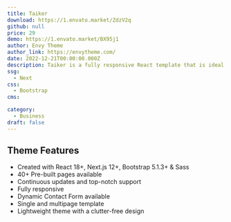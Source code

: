 ```yaml
---
title: Taiker
download: https://1.envato.market/ZdzV2q
github: null
price: 29
demo: https://1.envato.market/BX95j1
author: Envy Theme
author_link: https://envytheme.com/
date: 2022-12-21T00:00:00.000Z
description: Taiker is a fully responsive React template that is ideal for an online IT Business startup. The template is crafted with react, Next.js, Bootstrap, and Sass.
ssg:
  - Next
css:
  - Bootstrap
cms:

category:
  - Business
draft: false
---
```

## Theme Features

- Created with React 18+,  Next.js 12+, Bootstrap 5.1.3+ & Sass
- 40+ Pre-built pages available
- Continuous updates and top-notch support
- Fully responsive
- Dynamic Contact Form available
- Single and multipage template
- Lightweight theme with a clutter-free design
